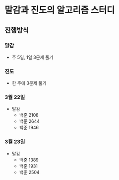 # 말감과 진도의 알고리즘 스터디 

## 진행방식
### 말감
  - 주 5일, 1일 3문제 풀기

### 진도
  - 한 주에 3문제 풀기


### 3월 22일 
- 말감
  - 백준 2108
  - 백준 2644
  - 백준 1946

### 3월 23일 
- 말감
  - 백준 1389
  - 백준 1931
  - 백준 2504

